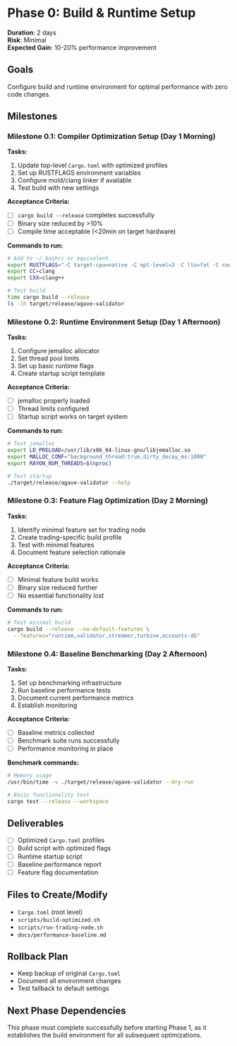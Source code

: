# Phase 0: Build & Runtime Setup

**Duration**: 2 days  
**Risk**: Minimal  
**Expected Gain**: 10-20% performance improvement

## Goals
Configure build and runtime environment for optimal performance with zero code changes.

## Milestones

### Milestone 0.1: Compiler Optimization Setup (Day 1 Morning)
**Tasks:**
1. Update top-level `Cargo.toml` with optimized profiles
2. Set up RUSTFLAGS environment variables
3. Configure mold/clang linker if available
4. Test build with new settings

**Acceptance Criteria:**
- [ ] `cargo build --release` completes successfully
- [ ] Binary size reduced by >10%
- [ ] Compile time acceptable (<20min on target hardware)

**Commands to run:**
```bash
# Add to ~/.bashrc or equivalent
export RUSTFLAGS="-C target-cpu=native -C opt-level=3 -C lto=fat -C codegen-units=1"
export CC=clang
export CXX=clang++

# Test build
time cargo build --release
ls -lh target/release/agave-validator
```

### Milestone 0.2: Runtime Environment Setup (Day 1 Afternoon)
**Tasks:**
1. Configure jemalloc allocator
2. Set thread pool limits
3. Set up basic runtime flags
4. Create startup script template

**Acceptance Criteria:**
- [ ] jemalloc properly loaded
- [ ] Thread limits configured
- [ ] Startup script works on target system

**Commands to run:**
```bash
# Test jemalloc
export LD_PRELOAD=/usr/lib/x86_64-linux-gnu/libjemalloc.so
export MALLOC_CONF="background_thread:true,dirty_decay_ms:1000"
export RAYON_NUM_THREADS=$(nproc)

# Test startup
./target/release/agave-validator --help
```

### Milestone 0.3: Feature Flag Optimization (Day 2 Morning)
**Tasks:**
1. Identify minimal feature set for trading node
2. Create trading-specific build profile
3. Test with minimal features
4. Document feature selection rationale

**Acceptance Criteria:**
- [ ] Minimal feature build works
- [ ] Binary size reduced further
- [ ] No essential functionality lost

**Commands to run:**
```bash
# Test minimal build
cargo build --release --no-default-features \
  --features="runtime,validator,streamer,turbine,accounts-db"
```

### Milestone 0.4: Baseline Benchmarking (Day 2 Afternoon)
**Tasks:**
1. Set up benchmarking infrastructure
2. Run baseline performance tests
3. Document current performance metrics
4. Establish monitoring

**Acceptance Criteria:**
- [ ] Baseline metrics collected
- [ ] Benchmark suite runs successfully
- [ ] Performance monitoring in place

**Benchmark commands:**
```bash
# Memory usage
/usr/bin/time -v ./target/release/agave-validator --dry-run

# Basic functionality test
cargo test --release --workspace
```

## Deliverables
- [ ] Optimized `Cargo.toml` profiles
- [ ] Build script with optimized flags
- [ ] Runtime startup script
- [ ] Baseline performance report
- [ ] Feature flag documentation

## Files to Create/Modify
- `Cargo.toml` (root level)
- `scripts/build-optimized.sh`
- `scripts/run-trading-node.sh`
- `docs/performance-baseline.md`

## Rollback Plan
- Keep backup of original `Cargo.toml`
- Document all environment changes
- Test fallback to default settings

## Next Phase Dependencies
This phase must complete successfully before starting Phase 1, as it establishes the build environment for all subsequent optimizations.
